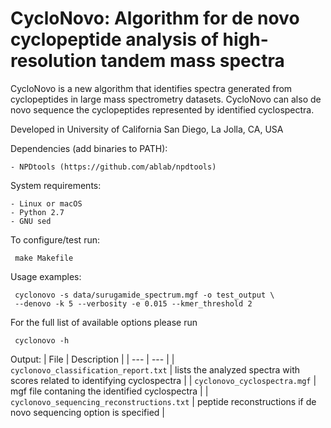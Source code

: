 # CycloNovo: Algorithm for de novo cyclopeptide analysis of high-resolution tandem mass spectra

CycloNovo is a new algorithm that identifies spectra generated from cyclopeptides in large mass spectrometry datasets. CycloNovo can also de novo sequence the cyclopeptides represented by identified cyclospectra.

Developed in University of California San Diego, La Jolla, CA, USA


Dependencies (add binaries to PATH):

	- NPDtools (https://github.com/ablab/npdtools)

System requirements:

	- Linux or macOS
	- Python 2.7
	- GNU sed 

To configure/test run:

     make Makefile

Usage examples: 

     cyclonovo -s data/surugamide_spectrum.mgf -o test_output \
     --denovo -k 5 --verbosity -e 0.015 --kmer_threshold 2 


For the full list of available options please run

     cyclonovo -h


Output:
| File | Description |
| --- | --- |
| `cyclonovo_classification_report.txt` | lists the analyzed spectra with scores related to identifying cyclospectra |
| `cyclonovo_cyclospectra.mgf` | mgf file contaning the identified cyclospectra |
| `cyclonovo_sequencing_reconstructions.txt` | peptide reconstructions if de novo sequencing option is specified |





